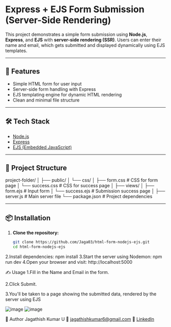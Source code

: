 # Express + EJS Form Submission (Server-Side Rendering)

This project demonstrates a simple form submission using **Node.js**, **Express**, and **EJS** with **server-side rendering (SSR)**. Users can enter their name and email, which gets submitted and displayed dynamically using EJS templates.

---

## 🚀 Features

- Simple HTML form for user input
- Server-side form handling with Express
- EJS templating engine for dynamic HTML rendering
- Clean and minimal file structure

---

## 🛠️ Tech Stack

- [Node.js](https://nodejs.org/)
- [Express](https://expressjs.com/)
- [EJS (Embedded JavaScript)](https://ejs.co/)

---

## 📁 Project Structure

project-folder/
│
├── public/
│   └── css/
│       ├── form.css # CSS for form page
│       └── success.css # CSS for success page
│
├── views/
│   ├── form.ejs   # Input form
│   └── success.ejs # Submission success page
│
├── server.js    # Main server file
└── package.json # Project dependencies

---

## 📦 Installation

1. **Clone the repository:**
   ```bash
   git clone https://github.com/Jaga03/html-form-nodejs-ejs.git
   cd html-form-nodejs-ejs
2.Install dependencies:
  npm install
3.Start the server using Nodemon:
  npm run dev
4.Open your browser and visit:
  http://localhost:5000

✍️ Usage
1.Fill in the Name and Email in the form.

2.Click Submit.

3.You'll be taken to a page showing the submitted data, rendered by the server using EJS

![image](https://github.com/user-attachments/assets/75e617c7-e4c6-4063-9a2e-febab8eb4ddb)
![image](https://github.com/user-attachments/assets/b40759b9-0b62-424e-922f-509631549db3)

🙌 Author
Jagathish Kumar U
📧 jagathishkumar6@gmail.com
🔗 [LinkedIn](https://www.linkedin.com/in/jagathish-kumar-u/)
